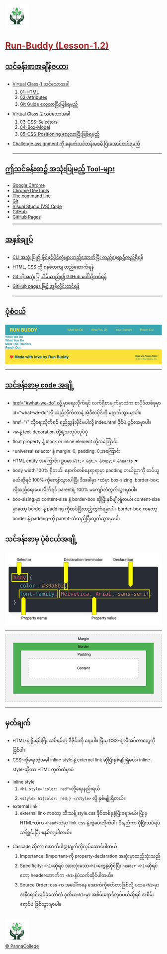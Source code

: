 <a href="https://sites.google.com/pannacollege.org/pannacollege/home"><img src="./assets/images/mylogo.jpeg" width="75"/>

<h1 style="color: brown;">Run-Buddy (Lesson-1.2)</h1>

## သင်ခန်းစာအချိန်ဇယား
- Virtual Class-1 သင်သောအခါ
    1. 01-HTML 
    2. 02-Attributes
    3. Git Guide လေ့လာပြီးဖြစ်ရမည်
- Virtual Class-2 သင်သောအခါ         
    1. 03-CSS-Selectors 
    2. 04-Box-Model
    3. 05-CSS-Positioning လေ့လာပြီးဖြစ်ရမည်
- Challenge assignment ကို နောက်သင်တန်းမစမီ ပြီးအောင်တင်ရမည်<hr>

## ဤသင်ခန်းစာ၌ အသုံးပြုမည့် Tool-များ
- Google Chrome
- Chrome DevTools
- The command line
- Git
- Visual Studio (VS) Code
- GitHub
- GitHub Pages<hr>

## အနှစ်ချုပ်
- CLI အသုံးပြု၍ ဖိုင်နှင့်ဖိုင်တွဲများတည်ဆောက်ပြီး တည်နေရာ၌တည်ရှိရန်
- HTML, CSS ကို စနစ်တကျ တည်ဆောက်ရန်
- Git ကိုအသုံးပြုသိမ်းဆည်း၍ GitHub ပေါ်သို့တင်ရန်
- GitHub pages ဖြင့် အွန်လိုင်းတင်ရန်<hr>

## ပုံစံငယ်
![mockUp](./assets/images/025-step-2-complete.jpg)<br><hr>

## သင်ခန်းစာမှ code အချို့
- href="#what-we-do" လို့ <a>မှာရေးလိုက်ရင် လက်ရှိစာမျက်မှာထဲက စာပိုဒ်တစ်ခုမှာ id="what-we-do"လို့ ထည့်လိုက်တာနဲ့ အဲ့ဒီစာပိုဒ်ကို ရောက်သွားမှာပါ။
- href="/" လို့ရေးလိုက်ရင် ရည်ညွှန်းဖိုင်မပါလို့ index.html ဖိုင်ပဲ ပွင့်လာမှာပါ။
- ```<a>```နဲ့ text-decoration တို့ရဲ့အလုပ်လုပ်ပုံ
- float property နဲ့ block or inline element တို့အကြောင်း
- ```*```universal selector နဲ့ margin: 0, padding: 0;အကြောင်း
- HTML entity အကြောင်း၊ ဥပမာ ```&lt;< &gt;> &copy;© &hearts;♥```
- body width 100% ရှိတယ်၊ နောက်တစ်နေရာရာမှာ padding ဘယ်ညာကို ထပ်ယူမယ်ဆိုရင် 100% ကိုကျော်သွားပါပြီ၊ ဒီအခါမှာ ​```*```ထဲမှာ box-sizing: border-box; လို့ထည့်ရေးပေးလိုက်ရင် parentရဲ့ 100% မကျော်ဘဲတွက်သွားမှာပါ။
- box-sizing:မှာ content-size နဲ့ border-box ဆိုပြီးနှစ်မျိုးရှိတယ်၊ content-size မှာတော့ border နဲ့ padding ကိုထပ်ပြီးထည့်တွက်ရမှာပါ။ border-box-ကတော့ border နဲ့ padding-ကို parent-ထဲထည့်ပြီးတွက်သွားမှာပါ။

## သင်ခန်းစာမှ ပုံစံငယ်အချို့
![css-syntax](./assets/images/300-css-syntax.jpg)<br><hr>
![box-model](./assets/images/103-box-model.jpg)<br><hr>

## မှတ်ချက်
* HTML-နဲ့ ရိုးရှင်းပြီး သပ်ရပ်တဲ့ ဒီဇိုင်းကို ရေးပါ။ ပြီးမှ CSS-နဲ့ လိုအပ်တာတွေကို ပြင်ပါ။
* CSS-ကိုရေးတဲ့အခါ inline style နဲ့ external link ဆိုပြီးနှစ်မျိုးရှိမယ်၊ inline-style-ဆိုတာ HTML ကုတ်ထဲမှာပဲ 
- inline style
    1. ```<h1 style="color: red">```လို့ရေးနည်းရယ်
    2. ```<style> h1{color: red;} </style>``` လို့ နှစ်မျိုးရှိတယ်။
- external link
    1. external link-ကတော့ သီးသန့် style.css ဖိုင်တစ်ခုခွဲပြီးရေးမယ်၊ ပြီးမှ HTML-ထဲက ```<head>```ထဲမှာ link-css နဲ့တွဲပေးလိုက်ပါ။ ဒီးနည်းက ပိုပြီးသပ်ရပ်သန့်ရှင်းပြီး စနစ်ကျပါတယ်။
* Cascade ဆိုတာ အောက်ပါ(၃)ချက်ကိုလုပ်ဆောင်ပါတယ်
    1. Importance: !important-ကို property-declaration အဆုံးမှာထည့်သုံးသည်
    2. Specificity: ```<h1>```ဆိုရင် အားလုံးသော```<h1>```တွေနဲ့ဆိုင်ပြီး  ```header <h1>```ဆိုရင်တော့ headerအောက်က ```<h1>```နဲ့ပဲသက်ဆိုင်ပါတယ်။
    3. Source Order: css-က အပေါ်ကနေ အောက်ကိုဖတ်တာဖြစ်လို့ ပထမ```<h1>```မှာ အနီရောင်လုပ်ခဲ့သော်လဲ ဒုတိယ```<h1>```မှာ အစိမ်းရောင်လုပ်မယ်ဆိုရင် အစိမ်းရောင်ပဲ ဖြစ်သွားမှာပါ။

<br>
<a href="https://sites.google.com/pannacollege.org/pannacollege/home"><img src="./assets/images/mylogo.jpeg" width="75"/></a><br>
<a href="https://sites.google.com/pannacollege.org/pannacollege/home">© PannaCollege</a>

